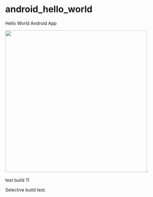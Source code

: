 android_hello_world
===================    
Hello World Android App
  
<img src="http://i.imgur.com/dio0DXF.png" width="450" />. 

test build 11   

Selective build test. 
 
  
